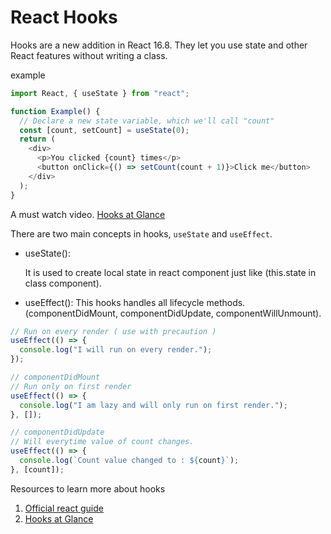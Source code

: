 # React Hooks

Hooks are a new addition in React 16.8. They let you use state and other React features without writing a class.

example

```js
import React, { useState } from "react";

function Example() {
  // Declare a new state variable, which we'll call "count"
  const [count, setCount] = useState(0);
  return (
    <div>
      <p>You clicked {count} times</p>
      <button onClick={() => setCount(count + 1)}>Click me</button>
    </div>
  );
}
```

A must watch video.
[Hooks at Glance](https://www.youtube.com/watch?v=dpw9EHDh2bM)

There are two main concepts in hooks, `useState` and `useEffect`.

- useState():

  It is used to create local state in react component just like (this.state in class component).

- useEffect():
  This hooks handles all lifecycle methods. (componentDidMount, componentDidUpdate, componentWillUnmount).

```js
// Run on every render ( use with precaution )
useEffect(() => {
  console.log("I will run on every render.");
});

// componentDidMount
// Run only on first render
useEffect(() => {
  console.log("I am lazy and will only run on first render.");
}, []);

// componentDidUpdate
// Will everytime value of count changes.
useEffect(() => {
  console.log(`Count value changed to : ${count}`);
}, [count]);
```

Resources to learn more about hooks

1. [Official react guide](https://reactjs.org/docs/hooks-intro.html)
2. [Hooks at Glance](https://www.youtube.com/watch?v=dpw9EHDh2bM)
